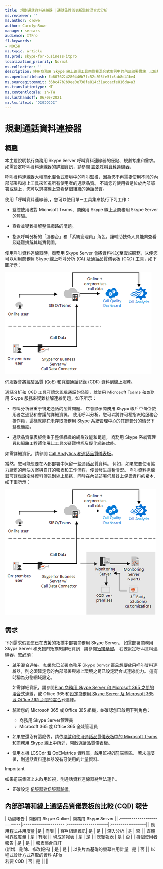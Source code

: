 ```yaml
---
title: 規劃通話資料連線器 |通話品質儀表板監控混合式分析
ms.reviewer: ''
ms.author: crowe
author: CarolynRowe
manager: serdars
audience: ITPro
f1.keywords:
- NOCSH
ms.topic: article
ms.prod: skype-for-business-itpro
localization_priority: Normal
ms.collection: ''
description: 使用商務用 Skype 線上遙測工具來監視混合式案例中的內部部署實施，以瞭解如何使用線上遙測工具。
ms.openlocfilehash: 7b6076224280446b7fc52c505fe5fc3ab8d41be4
ms.sourcegitcommit: 36bc47b2b9ee0e738fa814c31accacfe816da4a3
ms.translationtype: MT
ms.contentlocale: zh-TW
ms.lasthandoff: 06/09/2021
ms.locfileid: "52856352"
---
```

# <a name="plan-call-data-connector"></a>規劃通話資料連接器

## <a name="overview"></a>概觀

本主題說明執行商務用 Skype Server 呼叫資料連線器的優點、規劃考慮和需求。 如需設定呼叫資料連線器的詳細資訊，請參閱 [設定呼叫資料連線器](configure-call-data-connector.md)。


呼叫資料連線器大幅簡化混合式環境中的呼叫監控，因為您不再需要使用不同的內部部署和線上工具來監視所有使用者的通話品質。 不論您的使用者是位於內部部署或線上，您可以選擇線上查看整個組織的通話品質。

使用「呼叫資料連線器」，您可以使用單一工具集來執行下列工作：

- 監控使用者對 Microsoft Teams、商務用 Skype 線上及商務用 Skype Server 的體驗。

- 查看並疑難排解整個網路的問題。

- 指派呼叫分析的「服務台」和「系統管理員」角色，讓輔助技術人員能夠查看及疑難排解其職責範圍。

使用呼叫資料連線器時，商務用 Skype Server 會將資料推送至雲端服務，以便您可以利用商務用 Skype 線上呼叫分析 (CA) 及通話品質儀表板 (CQD) 工具，如下圖所示：

![SfB 雲端語音信箱](../../sfbserver2019/media/call-data-connector-plan-1.png)

伺服器會將經驗品質 (QoE) 和詳細通話記錄 (CDR) 資料到線上服務。

通話分析和 CQD 工具可讓您監視通話的品質，並使用 Microsoft Teams 和商務用 Skype 服務來疑難排解連線問題，如下所示：

- 呼叫分析著重于特定通話的品質問題。 它會顯示商務用 Skype 帳戶中每位使用者之通話和會議的詳細資訊。  使用呼叫分析，您可以將許可權指派給服務台操作員，這樣就能在未存取商務用 Skype 系統管理中心的其餘部分的情況下監視通話。

- 通話品質儀表板側重于整個組織的網路效能和問題。 商務用 Skype 系統管理員和網路工程師使用此工具來疑難排解及優化網路效能。

如需詳細資訊，請參閱 [Call Analytics 和通話品質儀表板](/SkypeForBusiness/using-call-quality-in-your-organization/difference-between-call-analytics-and-call-quality-dashboard)。

當然，您可能想要在內部部署中保留一些通話品質資料。 例如，如果您要使用協力廠商的解決方案與自訂的報表和工作流程，便會發生這種情況。  呼叫資料連線器可讓您設定將資料傳送到線上服務，同時在內部部署伺服器上保留資料的複本，如下圖所示：

![SfB 雲端語音信箱](../../sfbserver2019/media/call-data-connector-plan-2.png)

## <a name="requirements"></a>需求

下列需求假設您已在支援的拓撲中部署商務用 Skype Server。  如需部署商務用 Skype Server 和支援的拓撲的詳細資訊，請參閱[拓撲基礎](../../SfbServer/plan-your-deployment/topology-basics/topology-basics.md)。 若要設定呼叫資料連線器，您必須：

- 啟用混合連接。 如果您已部署商務用 Skype Server 而且想要啟用呼叫資料連線器，則必須確定您的內部部署與線上環境之間已設定混合式連線能力。 這有時稱為分割網域設定。

   如需詳細資訊，請參閱[Plan 商務用 Skype Server 和 Microsoft 365 之間的混合](plan-hybrid-connectivity.md)式連線，或 Office 365 和[設定商務用 Skype Server 及 Microsoft 365 或 Office 365 之間的混合](configure-hybrid-connectivity.md)式連線。

- 驗證您的 Microsoft 365 或 Office 365 組織，並確認您已啟用下列角色：

  - 商務用 Skype Server管理員
  - Microsoft 365 或 Office 365 全域管理員

- 如果您還沒有這麼做，請依[開啟和使用通話品質儀表板中的 Microsoft Teams 和商務用 Skype 線上](/microsoftteams/turning-on-and-using-call-quality-dashboard)中所述，開啟通話品質儀表板。

- 使用本機 LCSCdr 和 QoEMetrics 資料庫，啟用監視的前端集區。 若未這麼做，則通話資料連線器沒有可使用的計量資料。

> [!IMPORTANT]
> 如果前端集區上未啟用監視，則通話資料連線器將無法運作。

- 正確設定 [伺服器對伺服器驗證](../../SfbServer/manage/authentication/server-to-server-and-partner-applications.md)。 

## <a name="comparison-of-on-premises-and-online-call-quality-dashboard-cqd-reports"></a>內部部署和線上通話品質儀表板的比較 (CQD) 報告

| 功能報告 | 商務用 Skype Online | 商務用 Skype Server   |
|:---------------------------|:---------------------|:---------------------|:------------------|
| 應用程式共用度量 |是 | 有限 |
| 客戶組建資訊| 是 | 是 |
| 深入分析 | 是 | 否 |
| 媒體可靠性度量 | 是 | 有限 |
| 現成的報表 | 是 | 是 |
| 總覽報表 | 是 | 否 |
| 每個使用者報告 | 是 | 是 |
| 報表集合自訂 <br>  (新增、刪除、修改報告)  | 是 | 是 |
| 以影片為基礎的螢幕共用計量 | 是 | 否 |
| 以程式設計方式存取的資料 APIs <br> 若要 CQD | 否 | 是 |
||||